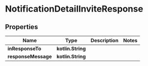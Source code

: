 
# NotificationDetailInviteResponse

## Properties
Name | Type | Description | Notes
------------ | ------------- | ------------- | -------------
**inResponseTo** | **kotlin.String** |  | 
**responseMessage** | **kotlin.String** |  | 




